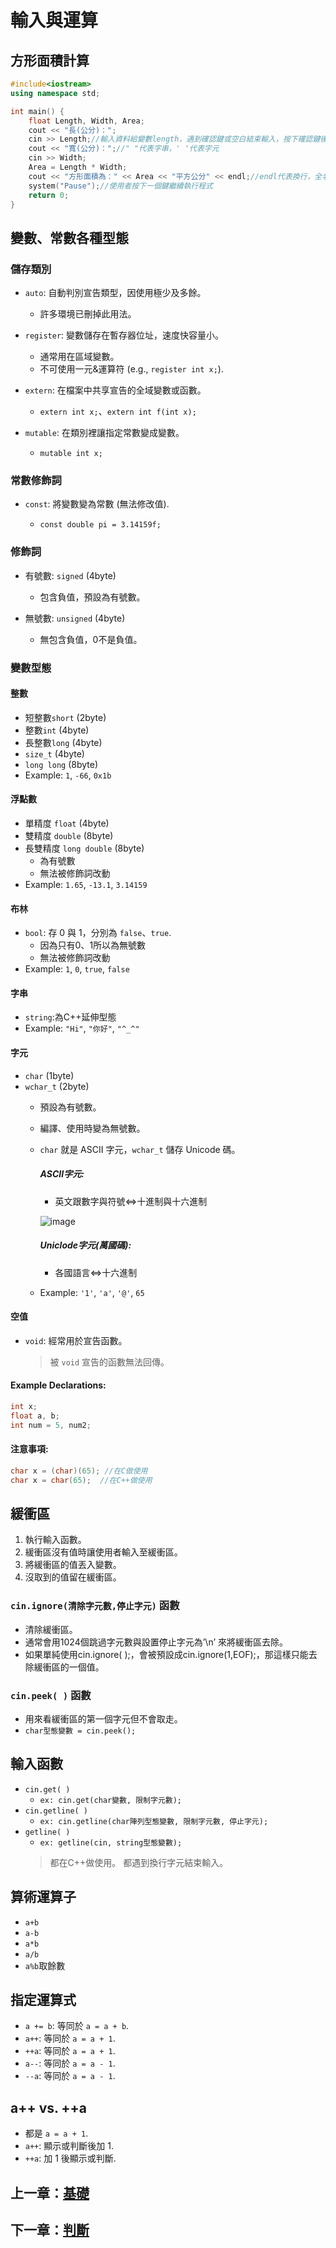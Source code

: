 # 輸入與運算

## 方形面積計算

```cpp
#include<iostream>
using namespace std;

int main() {
    float Length, Width, Area;
    cout << "長(公分)：";
    cin >> Length;//輸入資料給變數length，遇到確認鍵或空白結束輸入，按下確認鍵後留換行字元在緩衝區
    cout << "寬(公分)：";//" "代表字串，' '代表字元
    cin >> Width;
    Area = Length * Width;
    cout << "方形面積為：" << Area << "平方公分" << endl;//endl代表換行，全名end line
    system("Pause");//使用者按下一個鍵繼續執行程式
    return 0;
}
```

## 變數、常數各種型態

### 儲存類別

- `auto`: 自動判別宣告類型，因使用極少及多餘。
  - 許多環境已刪掉此用法。

- `register`: 變數儲存在暫存器位址，速度快容量小。
  - 通常用在區域變數。
  - 不可使用一元&運算符 (e.g., `register int x;`).

- `extern`: 在檔案中共享宣告的全域變數或函數。
  - `extern int x;`、`extern int f(int x);`

- `mutable`: 在類別裡讓指定常數變成變數。
  - `mutable int x;`

### 常數修飾詞

- `const`: 將變數變為常數 (無法修改值).

  - `const double pi = 3.14159f;`

### 修飾詞

- 有號數: `signed` (4byte)
  - 包含負值，預設為有號數。

- 無號數: `unsigned` (4byte)
  - 無包含負值，0不是負值。

### 變數型態

#### 整數


- 短整數`short` (2byte)
- 整數`int` (4byte)
- 長整數`long` (4byte)
- `size_t` (4byte)
- `long long` (8byte)
- Example: `1`, `-66`, `0x1b`
  
#### 浮點數

- 單精度 `float` (4byte)
- 雙精度 `double` (8byte)
- 長雙精度 `long double` (8byte)
  - 為有號數
  - 無法被修飾詞改動
- Example: `1.65`, `-13.1`, `3.14159`

#### 布林

- `bool`: 存 0 與 1，分別為 `false`、`true`.
  - 因為只有0、1所以為無號數
  - 無法被修飾詞改動
- Example: `1`, `0`, `true`, `false`

#### 字串

- `string`:為C++延伸型態
- Example: `"Hi"`, `"你好"`, `"^_^"`

#### 字元

- `char` (1byte)
- `wchar_t` (2byte)
  - 預設為有號數。
  - 編譯、使用時變為無號數。
  - `char` 就是 ASCII 字元，`wchar_t` 儲存 Unicode 碼。
    
    ##### ASCII字元:
    - 英文跟數字與符號<=>十進制與十六進制
    
    ![image](https://github.com/xixa3333/C-Plus-Plus-Textbook/blob/main/ASCII%E5%AD%97%E5%85%83%E8%A1%A8.gif)
    
    ##### Uniclode字元(萬國碼):
    - 各國語言<=>十六進制
  
  - Example: `'1'`, `'a'`, `'@'`, `65`

#### 空值

- `void`: 經常用於宣告函數。
  
  > 被 `void` 宣告的函數無法回傳。

#### Example Declarations:
  ```cpp
  int x;
  float a, b;
  int num = 5, num2;
  ```
  
#### 注意事項:
  ```cpp
  char x = (char)(65); //在C做使用
  char x = char(65);  //在C++做使用
  ```

## 緩衝區

1. 執行輸入函數。
2. 緩衝區沒有值時讓使用者輸入至緩衝區。
3. 將緩衝區的值丟入變數。
4. 沒取到的值留在緩衝區。

### `cin.ignore(清除字元數,停止字元)` 函數

- 清除緩衝區。
- 通常會用1024個跳過字元數與設置停止字元為’\n’ 來將緩衝區去除。
- 如果單純使用cin.ignore( );，會被預設成cin.ignore(1,EOF);，那這樣只能去除緩衝區的一個值。

### `cin.peek( )` 函數

- 用來看緩衝區的第一個字元但不會取走。
- `char型態變數 = cin.peek();`

## 輸入函數

- `cin.get( )`
  - `ex: cin.get(char變數, 限制字元數);`
- `cin.getline( )`
  - `ex: cin.getline(char陣列型態變數, 限制字元數, 停止字元);`
- `getline( )`
  - `ex: getline(cin, string型態變數);`
  > 都在C++做使用。
  > 都遇到換行字元結束輸入。
    
## 算術運算子

- `a+b`
- `a-b`
- `a*b`
- `a/b`
- `a%b`取餘數

## 指定運算式

- `a += b`: 等同於 `a = a + b`.
- `a++`: 等同於 `a = a + 1`.
- `++a`: 等同於 `a = a + 1`.
- `a--`: 等同於 `a = a - 1`.
- `--a`: 等同於 `a = a - 1`.

## a++ vs. ++a

- 都是 `a = a + 1`.
- `a++`: 顯示或判斷後加 1.
- `++a`: 加 1 後顯示或判斷.

## 上一章：[基礎](https://github.com/xixa3333/C-Textbook/blob/main/%E5%9F%BA%E7%A4%8E.md)
## 下一章：[判斷](https://github.com/xixa3333/C-Textbook/blob/main/%E5%88%A4%E6%96%B7.md)
